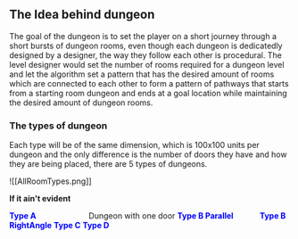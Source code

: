 ## The Idea behind dungeon

The goal of the dungeon is to set the player on a short journey through a short bursts of dungeon rooms, even though each dungeon is dedicatedly
designed by a designer, the way they follow each other is procedural. The level designer would set the number of rooms required for a dungeon level and 
let the algorithm set a pattern that has the desired amount of rooms which are connected to each other to form a pattern of pathways that 
starts from a starting room dungeon and ends at a goal location while maintaining the desired amount of dungeon rooms. 

### The types of dungeon
Each type will be of the same dimension, which is 100x100 units per dungeon and the only difference is the number of doors they have and
how they are being placed, there are 5 types of dungeons.  

![[AllRoomTypes.png]]

**If it ain't evident**

**<span style="color:blue">Type A</span>**                        Dungeon with one door
**<span style="color:blue">Type B Parallel</span>**           
**<span style="color:blue">Type B RightAngle</span>**
**<span style="color:blue">Type C</span>**
**<span style="color:blue">Type D</span>**

